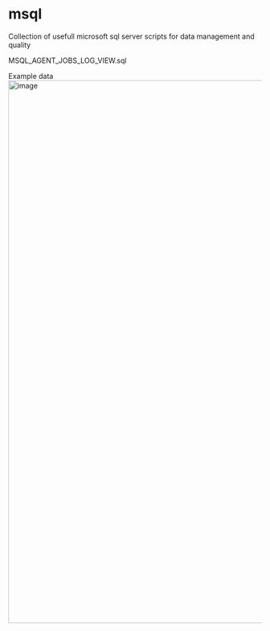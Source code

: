# msql
Collection of usefull microsoft sql server scripts for data management and quality

MSQL_AGENT_JOBS_LOG_VIEW.sql

Example data
<img width="1079" alt="image" src="https://user-images.githubusercontent.com/33482502/221152313-defd38f5-6758-4f47-9339-ccb7c37f41dd.png">
